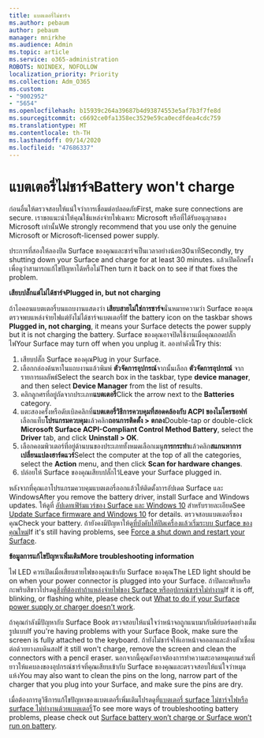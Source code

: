 ```yaml
---
title: แบตเตอรี่ไม่ชาร์จ
ms.author: pebaum
author: pebaum
manager: mnirkhe
ms.audience: Admin
ms.topic: article
ms.service: o365-administration
ROBOTS: NOINDEX, NOFOLLOW
localization_priority: Priority
ms.collection: Adm_O365
ms.custom:
- "9002952"
- "5654"
ms.openlocfilehash: b15939c264a39687b4d93874553e5af7b3f7fe8d
ms.sourcegitcommit: c6692ce0fa1358ec3529e59ca0ecdfdea4cdc759
ms.translationtype: MT
ms.contentlocale: th-TH
ms.lasthandoff: 09/14/2020
ms.locfileid: "47686337"
---
```

# <a name="battery-wont-charge"></a><span data-ttu-id="dc099-102">แบตเตอรี่ไม่ชาร์จ</span><span class="sxs-lookup"><span data-stu-id="dc099-102">Battery won't charge</span></span>

<span data-ttu-id="dc099-103">ก่อนอื่นให้ตรวจสอบให้แน่ใจว่าการเชื่อมต่อปลอดภัย</span><span class="sxs-lookup"><span data-stu-id="dc099-103">First, make sure connections are secure.</span></span> <span data-ttu-id="dc099-104">เราขอแนะนำให้คุณใช้แหล่งจ่ายไฟเฉพาะ Microsoft หรือที่ได้รับอนุญาตของ Microsoft เท่านั้น</span><span class="sxs-lookup"><span data-stu-id="dc099-104">We strongly recommend that you use only the genuine Microsoft or Microsoft-licensed power supply.</span></span>

<span data-ttu-id="dc099-105">ประการที่สองให้ลองปิด Surface ของคุณและชาร์จเป็นเวลาอย่างน้อย30นาที</span><span class="sxs-lookup"><span data-stu-id="dc099-105">Secondly, try shutting down your Surface and charge for at least 30 minutes.</span></span> <span data-ttu-id="dc099-106">แล้วเปิดอีกครั้งเพื่อดูว่าสามารถแก้ไขปัญหาได้หรือไม่</span><span class="sxs-lookup"><span data-stu-id="dc099-106">Then turn it back on to see if that fixes the problem.</span></span>

<span data-ttu-id="dc099-107">**เสียบปลั๊กแต่ไม่ได้ชาร์จ**</span><span class="sxs-lookup"><span data-stu-id="dc099-107">**Plugged in, but not charging**</span></span>

<span data-ttu-id="dc099-108">ถ้าไอคอนแบตเตอรี่บนแถบงานแสดงว่า **เสียบสายไม่ใช่การชาร์จ**นั่นหมายความว่า Surface ของคุณตรวจพบแหล่งจ่ายไฟแต่ยังไม่ได้ชาร์จแบตเตอรี่</span><span class="sxs-lookup"><span data-stu-id="dc099-108">If the battery icon on the taskbar shows **Plugged in, not charging**, it means your Surface detects the power supply but it is not charging the battery.</span></span> <span data-ttu-id="dc099-109">Surface ของคุณอาจปิดใช้งานเมื่อคุณถอดปลั๊กไฟ</span><span class="sxs-lookup"><span data-stu-id="dc099-109">Your Surface may turn off when you unplug it.</span></span> <span data-ttu-id="dc099-110">ลองทำดังนี้</span><span class="sxs-lookup"><span data-stu-id="dc099-110">Try this:</span></span>

1. <span data-ttu-id="dc099-111">เสียบปลั๊ก Surface ของคุณ</span><span class="sxs-lookup"><span data-stu-id="dc099-111">Plug in your Surface.</span></span>
2. <span data-ttu-id="dc099-112">เลือกกล่องค้นหาในแถบงานแล้วพิมพ์ **ตัวจัดการอุปกรณ์**จากนั้นเลือก **ตัวจัดการอุปกรณ์** จากรายการผลลัพธ์</span><span class="sxs-lookup"><span data-stu-id="dc099-112">Select the search box in the taskbar, type **device manager**, and then select **Device Manager** from the list of results.</span></span>
3. <span data-ttu-id="dc099-113">คลิกลูกศรที่อยู่ถัดจากประเภท**แบตเตอรี่**</span><span class="sxs-lookup"><span data-stu-id="dc099-113">Click the arrow next to the **Batteries** category.</span></span>
4. <span data-ttu-id="dc099-114">แตะสองครั้งหรือดับเบิลคลิกที่**แบตเตอรี่วิธีการควบคุมที่สอดคล้องกับ ACPI ของไมโครซอฟท์**เลือกแท็บ**โปรแกรมควบคุม**แล้วคลิก**ถอนการติดตั้ง > ตกลง**</span><span class="sxs-lookup"><span data-stu-id="dc099-114">Double-tap or double-click **Microsoft Surface ACPI-Compliant Control Method Battery**, select the **Driver** tab, and click **Uninstall > OK**.</span></span>
5. <span data-ttu-id="dc099-115">เลือกคอมพิวเตอร์ที่อยู่ด้านบนของประเภททั้งหมดเลือกเมนู**การกระทำ**แล้วคลิก**สแกนหาการเปลี่ยนแปลงฮาร์ดแวร์**</span><span class="sxs-lookup"><span data-stu-id="dc099-115">Select the computer at the top of all the categories, select the **Action** menu, and then click **Scan for hardware changes**.</span></span>
6. <span data-ttu-id="dc099-116">ปล่อยให้ Surface ของคุณเสียบปลั๊กไว้</span><span class="sxs-lookup"><span data-stu-id="dc099-116">Leave your Surface plugged in.</span></span>

<span data-ttu-id="dc099-117">หลังจากที่คุณเอาโปรแกรมควบคุมแบตเตอรี่ออกแล้วให้ติดตั้งการอัปเดต Surface และ Windows</span><span class="sxs-lookup"><span data-stu-id="dc099-117">After you remove the battery driver, install Surface and Windows updates.</span></span> <span data-ttu-id="dc099-118">ให้ดูที่ [อัปเดทเฟิร์มแวร์ของ Surface และ Windows 10](https://support.microsoft.com/help/4023505) สำหรับรายละเอียด</span><span class="sxs-lookup"><span data-stu-id="dc099-118">See [Update Surface firmware and Windows 10](https://support.microsoft.com/help/4023505) for details.</span></span> <span data-ttu-id="dc099-119">ตรวจสอบแบตเตอรี่ของคุณ</span><span class="sxs-lookup"><span data-stu-id="dc099-119">Check your battery.</span></span> <span data-ttu-id="dc099-120">ถ้ายังคงมีปัญหาให้ดู[ที่บังคับให้ปิดเครื่องแล้วเริ่มระบบ Surface ของคุณใหม่](https://support.microsoft.com/help/4036280/surface-force-a-shut-down-and-restart-your-surface)</span><span class="sxs-lookup"><span data-stu-id="dc099-120">If it's still having problems, see [Force a shut down and restart your Surface](https://support.microsoft.com/help/4036280/surface-force-a-shut-down-and-restart-your-surface).</span></span>

<span data-ttu-id="dc099-121">**ข้อมูลการแก้ไขปัญหาเพิ่มเติม**</span><span class="sxs-lookup"><span data-stu-id="dc099-121">**More troubleshooting information**</span></span>

<span data-ttu-id="dc099-122">ไฟ LED ควรเปิดเมื่อเสียบสายไฟของคุณเข้ากับ Surface ของคุณ</span><span class="sxs-lookup"><span data-stu-id="dc099-122">The LED light should be on when your power connector is plugged into your Surface.</span></span> <span data-ttu-id="dc099-123">ถ้าปิดกะพริบหรือกะพริบสีขาวโปรดดู[สิ่งที่ต้องทำถ้าแหล่งจ่ายไฟของ Surface หรืออุปกรณ์ชาร์จไม่ทำงาน](https://support.microsoft.com/help/4484763/surface-fix-issues-with-your-power-supply)</span><span class="sxs-lookup"><span data-stu-id="dc099-123">If it is off, blinking, or flashing white, please check out [What to do if your Surface power supply or charger doesn’t work](https://support.microsoft.com/help/4484763/surface-fix-issues-with-your-power-supply).</span></span> 

<span data-ttu-id="dc099-124">ถ้าคุณกำลังมีปัญหากับ Surface Book ตรวจสอบให้แน่ใจว่าหน้าจอถูกแนบมากับคีย์บอร์ดอย่างเต็มรูปแบบ</span><span class="sxs-lookup"><span data-stu-id="dc099-124">If you're having problems with your Surface Book, make sure the screen is fully attached to the keyboard.</span></span> <span data-ttu-id="dc099-125">ถ้ายังไม่ชาร์จให้เอาหน้าจอออกและล้างตัวเชื่อมต่อด้วยยางลบดินสอ</span><span class="sxs-lookup"><span data-stu-id="dc099-125">If it still won't charge, remove the screen and clean the connectors with a pencil eraser.</span></span> <span data-ttu-id="dc099-126">นอกจากนี้คุณยังอาจต้องการทำความสะอาดหมุดบนส่วนที่ยาวให้แคบลงของอุปกรณ์ชาร์จที่คุณเสียบเข้ากับ Surface ของคุณและตรวจสอบให้แน่ใจว่าหมุดแห้ง</span><span class="sxs-lookup"><span data-stu-id="dc099-126">You may also want to clean the pins on the long, narrow part of the charger that you plug into your Surface, and make sure the pins are dry.</span></span>

<span data-ttu-id="dc099-127">เมื่อต้องการดูวิธีการแก้ไขปัญหาของแบตเตอรี่เพิ่มเติมโปรดดูที่[แบตเตอรี่ surface ไม่ชาร์จไฟหรือ surface ไม่ทำงานด้วยแบตเตอรี่](https://support.microsoft.com/help/4023536/surface-surface-battery-wont-charge)</span><span class="sxs-lookup"><span data-stu-id="dc099-127">To see more ways of troubleshooting battery problems, please check out [Surface battery won’t charge or Surface won’t run on battery](https://support.microsoft.com/help/4023536/surface-surface-battery-wont-charge).</span></span>
